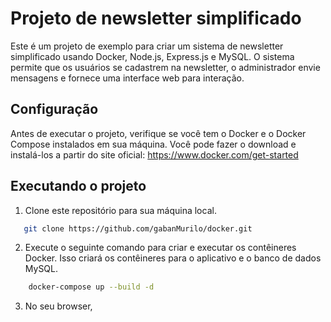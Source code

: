 # Projeto de newsletter simplificado #
Este é um projeto de exemplo para criar um sistema de newsletter simplificado usando Docker, Node.js, Express.js e MySQL. O sistema permite que os usuários se cadastrem na newsletter, o administrador envie mensagens e fornece uma interface web para interação.
## Configuração ##
Antes de executar o projeto, verifique se você tem o Docker e o Docker Compose instalados em sua máquina. Você pode fazer o download e instalá-los a partir do site oficial: https://www.docker.com/get-started
## Executando o projeto ##
1. Clone este repositório para sua máquina local.
 ``` bash
    git clone https://github.com/gabanMurilo/docker.git
```
2. Execute o seguinte comando para criar e executar os contêineres Docker. Isso criará os contêineres para o aplicativo e o banco de dados MySQL. 
``` bash
    docker-compose up --build -d
```
3. No seu browser, 
